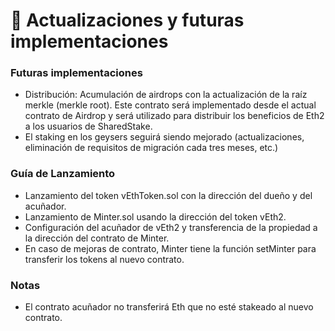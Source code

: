 # 🔮 Actualizaciones y futuras implementaciones

### **Futuras implementaciones**

* Distribución: Acumulación de airdrops con la actualización de la raíz merkle \(merkle root\). Este contrato será implementado desde el actual contrato de Airdrop y será utilizado para distribuir los beneficios de Eth2 a los usuarios de SharedStake.
* El staking en los geysers seguirá siendo mejorado \(actualizaciones, eliminación de requisitos de migración cada tres meses, etc.\)

### **Guía de Lanzamiento**

* Lanzamiento del token vEthToken.sol con la dirección del dueño y del acuñador.
* Lanzamiento de Minter.sol usando la dirección del token vEth2.
* Configuración del acuñador de vEth2 y transferencia de la propiedad a la dirección del contrato de Minter.
* En caso de mejoras de contrato, Minter tiene la función setMinter para transferir los tokens al nuevo contrato.

### Notas

* El contrato acuñador no transferirá Eth que no esté stakeado al nuevo contrato.

